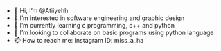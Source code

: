 - 👋 Hi, I’m @Atiiyehh
- 👀 I’m interested in software engineering and graphic design 
- 🌱 I’m currently learning c programming, c++ and python 
- 💞️ I’m looking to collaborate on basic programs using python language
- 📫 How to reach me: Instagram ID: miss_a_ha

<!---
Atiiyehh/Atiiyehh is a ✨ special ✨ repository because its `README.md` (this file) appears on your GitHub profile.
You can click the Preview link to take a look at your changes.
--->
